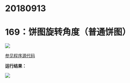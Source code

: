 # 20180913

# 169：饼图旋转角度（普通饼图）

<img src="http://image.renkaigis.com/keepcoding/2018091301.png">

<a href="https://github.com/renkaigis/KeepCoding/tree/master/2018/09/13" target="_blank">参见程序源代码</a>

**运行结果：**

<img src="http://image.renkaigis.com/keepcoding/2018091302.png">